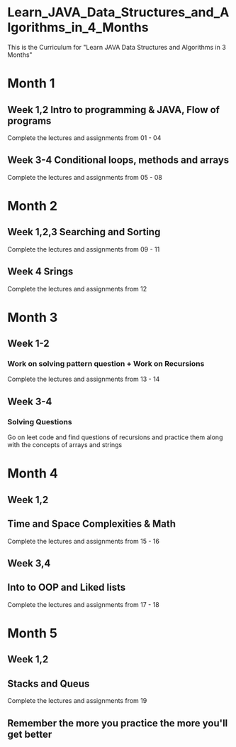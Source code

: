 # Learn_JAVA_Data_Structures_and_Algorithms_in_4_Months

This is the Curriculum for "Learn JAVA Data Structures and Algorithms in 3 Months"


# Month 1

## Week 1,2 Intro to programming & JAVA, Flow of programs
Complete the lectures and assignments from 01 - 04 

## Week 3-4 Conditional loops, methods and arrays
Complete the lectures and assignments from 05 - 08 

# Month 2

## Week 1,2,3 Searching and Sorting
Complete the lectures and assignments from 09 - 11

## Week 4 Srings
Complete the lectures and assignments from 12

# Month 3

## Week 1-2
### Work on solving pattern question + Work on Recursions
Complete the lectures and assignments from 13 - 14

## Week 3-4
### Solving Questions
Go on leet code and find questions of recursions and practice them along with the concepts of arrays and strings

# Month 4

## Week 1,2 
## Time and Space Complexities & Math
Complete the lectures and assignments from 15 - 16

## Week 3,4
## Into to OOP and Liked lists
Complete the lectures and assignments from 17 - 18

# Month 5 

## Week 1,2
## Stacks and Queus
Complete the lectures and assignments from 19

## Remember the more you practice the more you'll get better

